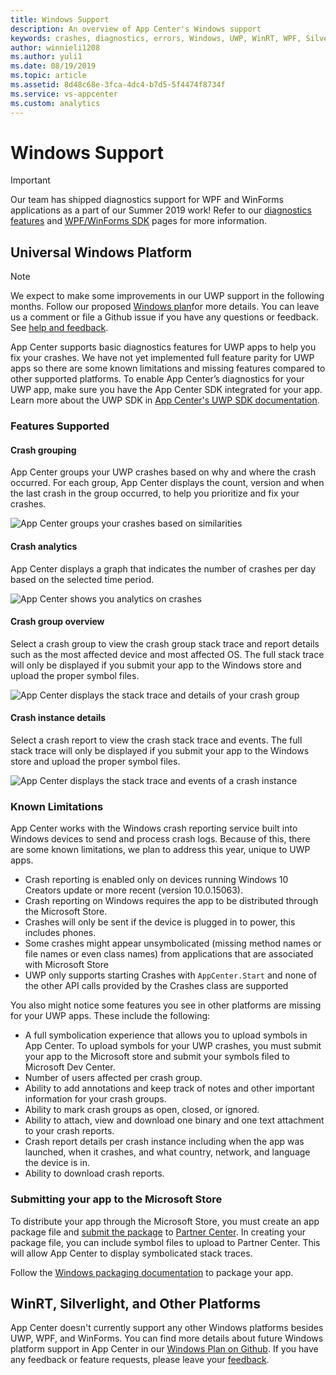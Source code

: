 ```yaml
---
title: Windows Support
description: An overview of App Center's Windows support
keywords: crashes, diagnostics, errors, Windows, UWP, WinRT, WPF, Silverlight
author: winnieli1208
ms.author: yuli1
ms.date: 08/19/2019
ms.topic: article
ms.assetid: 8d48c68e-3fca-4dc4-b7d5-5f4474f8734f
ms.service: vs-appcenter
ms.custom: analytics
---
```


# Windows Support

> [!IMPORTANT]
> Our team has shipped diagnostics support for WPF and WinForms applications as a part of our Summer 2019 work! Refer to our [diagnostics features](~/diagnostics/features.md) and [WPF/WinForms SDK](~/sdk/crashes/wpf-winforms.md) pages for more information.

## Universal Windows Platform

> [!NOTE]
> We expect to make some improvements in our UWP support in the following months. Follow our proposed [Windows plan](https://github.com/microsoft/appcenter/blob/specs/specs/2019-04/Windows-Plan.md)for more details. You can leave us a comment or file a Github issue if you have any questions or feedback. See [help and feedback](../help.md).

App Center supports basic diagnostics features for UWP apps to help you fix your crashes. We have not yet implemented full feature parity for UWP apps so there are some known limitations and missing features compared to other supported platforms. To enable App Center’s diagnostics for your UWP app, make sure you have the App Center SDK integrated for your app. Learn more about the UWP SDK in [App Center's UWP SDK documentation](~/sdk/crashes/uwp.md).

### Features Supported

#### Crash grouping

App Center groups your UWP crashes based on why and where the crash occurred. For each group, App Center displays the count, version and when the last crash in the group occurred, to help you prioritize and fix your crashes.

![App Center groups your crashes based on similarities](~/diagnostics/images/UWP-Crash-Groups.png)

#### Crash analytics

App Center displays a graph that indicates the number of crashes per day based on the selected time period.

![App Center shows you analytics on crashes](~/diagnostics/images/UWP-Analytics.png)

#### Crash group overview

Select a crash group to view the crash group stack trace and report details such as the most affected device and most affected OS. The full stack trace will only be displayed if you submit your app to the Windows store and upload the proper symbol files.

![App Center displays the stack trace and details of your crash group](~/diagnostics/images/UWP-Crash-Group-Overview.png)

#### Crash instance details

Select a crash report to view the crash stack trace and events. The full stack trace will only be displayed if you submit your app to the Windows store and upload the proper symbol files.

![App Center displays the stack trace and events of a crash instance](~/diagnostics/images/UWP-Crash-Instance.png)

### Known Limitations

App Center works with the Windows crash reporting service built into Windows devices to send and process crash logs. Because of this, there are some known limitations, we plan to address this year, unique to UWP apps.

- Crash reporting is enabled only on devices running Windows 10 Creators update or more recent (version 10.0.15063).
- Crash reporting on Windows requires the app to be distributed through the Microsoft Store.
- Crashes will only be sent if the device is plugged in to power, this includes phones.
- Some crashes might appear unsymbolicated (missing method names or file names or even class names) from applications that are associated with Microsoft Store
- UWP only supports starting Crashes with `AppCenter.Start` and none of the other API calls provided by the Crashes class are supported

You also might notice some features you see in other platforms are missing for your UWP apps. These include the following:

- A full symbolication experience that allows you to upload symbols in App Center. To upload symbols for your UWP crashes, you must submit your app to the Microsoft store and submit your symbols filed to Microsoft Dev Center.
- Number of users affected per crash group.
- Ability to add annotations and keep track of notes and other important information for your crash groups.
- Ability to mark crash groups as open, closed, or ignored.
- Ability to attach, view and download one binary and one text attachment to your crash reports.
- Crash report details per crash instance including when the app was launched, when it crashes, and what country, network, and language the device is in.
- Ability to download crash reports.

### Submitting your app to the Microsoft Store

To distribute your app through the Microsoft Store, you must create an app package file and [submit the package](https://docs.microsoft.com/windows/uwp/publish/upload-app-packages) to [Partner Center](https://partner.microsoft.com/dashboard). In creating your package file, you can include symbol files to upload to Partner Center. This will allow App Center to display symbolicated stack traces.

Follow the [Windows packaging documentation](https://docs.microsoft.com/windows/uwp/packaging/index) to package your app.

## WinRT, Silverlight, and Other Platforms

App Center doesn't currently support any other Windows platforms besides UWP, WPF, and WinForms. You can find more details about future Windows platform support in App Center in our [Windows Plan on Github](https://github.com/Microsoft/appcenter/blob/windows/specs/2019-04/Windows-Plan.md). If you have any feedback or feature requests, please leave your [feedback](../../../help.md).
